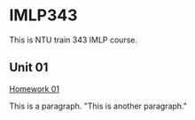# IMLP343
This is NTU train 343 IMLP course.

## Unit 01
[Homework 01](http://localhost:8888/notebooks/Downloads/Unit01/Unit01/Unit01_Crash%20Course%20on%20Python.ipynb)

This is a paragraph.
"This is another paragraph."
